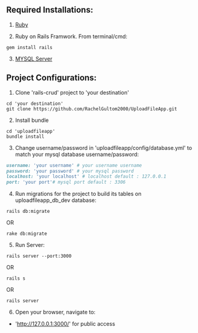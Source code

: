 ## Required Installations:
1. [Ruby](https://www.ruby-lang.org/en/downloads/)
	
2. Ruby on Rails Framwork. From terminal/cmd:
```
gem install rails
```
3. [MYSQL Server](https://dev.mysql.com/downloads/mysql/)



## Project Configurations:
1. Clone 'rails-crud' project to 'your destination'
```
cd 'your destination'
git clone https://github.com/RachelGultom2000/UploadFileApp.git
```

2. Install bundle
```
cd 'uploadfileapp'
bundle install
```
3. Change username/password in 'uploadfileapp/config/database.yml' to match your mysql database username/password:
```ruby
username: 'your username' # your username username
password: 'your password' # your mysql password
localhost: 'your localhost' # localhost default : 127.0.0.1
port: 'your port'# mysql port default : 3306
```

4. Run migrations for the project to build its tables on uploadfileapp_db_dev database:
```
rails db:migrate
```
OR 
```
rake db:migrate  
```

5. Run Server:
```
rails server --port:3000
```
OR
```
rails s
```
OR
```
rails server
```

6. Open your browser, navigate to:
* 'http://127.0.0.1:3000/' for public access


